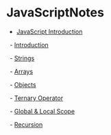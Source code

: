 # JavaScriptNotes

- [JavaScript Introduction](https://github.com/zeynep-x/JavaScriptNotes/tree/main/freeCodeCamp-JavaScriptAlgorithmsAndDataStructures/Introduction)

&nbsp;&nbsp;- [Introduction](https://github.com/zeynep-x/JavaScriptNotes/blob/main/freeCodeCamp-JavaScriptAlgorithmsAndDataStructures/Introduction/intro.js)

&nbsp;&nbsp;- [Strings](https://github.com/zeynep-x/JavaScriptNotes/blob/main/freeCodeCamp-JavaScriptAlgorithmsAndDataStructures/Introduction/Strings.js)

&nbsp;&nbsp;- [Arrays](https://github.com/zeynep-x/JavaScriptNotes/blob/main/freeCodeCamp-JavaScriptAlgorithmsAndDataStructures/Introduction/Arrays.js)

&nbsp;&nbsp;- [Objects](https://github.com/zeynep-x/JavaScriptNotes/blob/main/freeCodeCamp-JavaScriptAlgorithmsAndDataStructures/Introduction/Objects.js)

&nbsp;&nbsp;- [Ternary Operator](https://github.com/zeynep-x/JavaScriptNotes/blob/main/freeCodeCamp-JavaScriptAlgorithmsAndDataStructures/Introduction/Ternary.js)

&nbsp;&nbsp;- [Global & Local Scope](https://github.com/zeynep-x/JavaScriptNotes/blob/main/freeCodeCamp-JavaScriptAlgorithmsAndDataStructures/Introduction/Scope.js)

&nbsp;&nbsp;- [Recursion](https://github.com/zeynep-x/JavaScriptNotes/blob/main/freeCodeCamp-JavaScriptAlgorithmsAndDataStructures/Introduction/Recursion.js)
